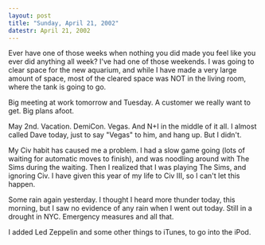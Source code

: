 ```yaml
---
layout: post
title: "Sunday, April 21, 2002"
datestr: April 21, 2002
---
```


Ever have one of those weeks when nothing you did made you feel like you ever
did anything all week? I've had one of those weekends. I was going to clear
space for the new aquarium, and while I have made a very large amount of space,
most of the cleared space was NOT in the living room, where the tank is going
to go.

Big meeting at work tomorrow and Tuesday. A customer we really want to get.
Big plans afoot.

May 2nd. Vacation. DemiCon. Vegas. And N+I in the middle of it all. I almost
called Dave today, just to say &quot;Vegas&quot; to him, and hang up. But I
didn't.

My Civ habit has caused me a problem. I had a slow game going (lots of waiting
for automatic moves to finish), and was noodling around with The Sims during
the waiting. Then I realized that I was playing The Sims, and ignoring Civ.
I have given this year of my life to Civ III, so I can't let this happen.

Some rain again yesterday. I thought I heard more thunder today, this morning,
but I saw no evidence of any rain when I went out today. Still in a drought
in NYC. Emergency measures and all that.

I added Led Zeppelin and some other things to iTunes, to go into the iPod.


